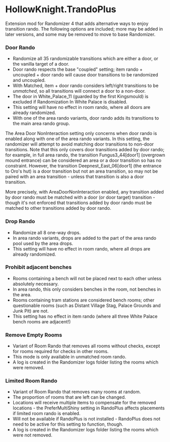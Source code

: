# HollowKnight.TrandoPlus

Extension mod for Randomizer 4 that adds alternative ways to enjoy transition rando. 
The following options are included; more may be added in later versions, and some may be removed to move to base Randomizer.

### Door Rando
- Randomize all 35 randomizable transitions which are either a door, or the vanilla target of a door.
- Door rando respects the base "coupled" setting; item rando + uncoupled + door rando will cause door transitions to be randomized and uncoupled.
- With Matched, item + door rando considers left/right transitions to be *unmatched*, so all transitions will connect a door to a non-door.
- The door in White_Palace_11 (guarded by the first Kingsmould) is excluded if Randomization In White Palace is disabled.
- This setting will have no effect in room rando, where all doors are already randomized.
- With one of the area rando variants, door rando adds its transitions to the main area rando group.

The Area Door NonInteraction setting only concerns when door rando is enabled along with one of the area rando variants. In this setting,
the randomizer will attempt to avoid matching door transitions to non-door transitions. Note that this only covers door transitions
added by door rando; for example, in full area rando, the transition Fungus3_44[door1] (overgrown mound entrance) can be considered an
area or a door transition so has no constraint. However, the transition Deepnest_East_06[door1] (the entrance to Oro's hut) is a door
transition but not an area transition, so may not be paired with an area transition - unless that transition is also a door transition.

More precisely, with AreaDoorNonInteraction enabled, any transition added by door rando must be matched with a door (or door target)
transition - though it's not enforced that transitions added by door rando must be matched to other transitions added by door rando.

### Drop Rando
- Randomize all 8 one-way drops.
- In area rando variants, drops are added to the part of the area rando pool used by the area drops.
- This setting will have no effect in room rando, where all drops are already randomized.

### Prohibit adjacent benches
- Rooms containing a bench will not be placed next to each other unless absolutely necessary.
- In area rando, this only considers benches in the room, not benches in the area.
- Rooms containing tram stations are considered bench rooms; other questionable rooms (such as Distant Village Stag, Palace Grounds and Junk Pit) are not.
- This setting has no effect in item rando (where all three White Palace bench rooms are adjacent!)

### Remove Empty Rooms
- Variant of Room Rando that removes all rooms without checks, except for rooms required for checks in other rooms.
- This mode is only available in unmatched room rando.
- A log is created in the Randomizer logs folder listing the rooms which were removed.

### Limited Room Rando
- Variant of Room Rando that removes many rooms at random.
- The proportion of rooms that are left can be changed.
- Locations will receive multiple items to compensate for the removed locations - the PreferMultiShiny setting in RandoPlus affects placements
if limited room rando is enabled.
- Will not be available if RandoPlus is not installed - RandoPlus does not need to be active for this setting to function, though.
- A log is created in the Randomizer logs folder listing the rooms which were not removed.
